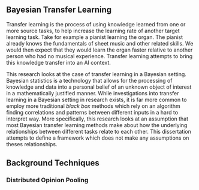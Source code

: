 ## Bayesian Transfer Learning
Transfer learning is the process of using knowledge learned from one or more source tasks, to help increase the learning rate of another target learning task. Take for example a pianist learning the organ. The pianist already knows the fundamentals of sheet music and other related skills. We would then expect that they would learn the organ faster relative to another person who had no musical experience. Transfer learning attempts to bring this knowledge transfer into an AI context.

This research looks at the case of transfer learning in a Bayesian setting. Bayesian statistics is a technology that allows for the processing of knowledge and data into a personal belief of an unknown object of interest in a mathematically justified manner. While investigations into transfer learning in a Bayesian setting in research exists,  it is far more common to employ more traditional *black box* methods which rely on an algorithm finding correlations and patterns between different inputs in a hard to  interpret way. More specifically, this research looks at an assumption that most Bayesian transfer learning methods make about how the underlying relationships between different tasks relate to each other. This dissertation attempts to define a framework which does not make any assumptions on theses relationships.


## Background Techniques
### Distributed Opinion Pooling